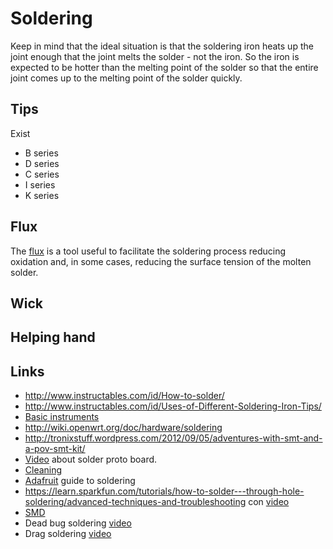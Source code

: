 # Soldering

Keep in mind that the ideal situation is that the soldering iron heats up the joint enough that the
joint melts the solder - not the iron. So the iron is expected to be hotter than the melting point
of the solder so that the entire joint comes up to the melting point of the solder quickly.

## Tips

Exist

 - B series
 - D series
 - C series
 - I series
 - K series

## Flux

The [flux](http://en.wikipedia.org/wiki/Soldering#Flux) is a tool useful to facilitate the soldering
process reducing oxidation and, in some cases, reducing the surface tension of the molten solder.

## Wick

## Helping hand

## Links

 - http://www.instructables.com/id/How-to-solder/
 - http://www.instructables.com/id/Uses-of-Different-Soldering-Iron-Tips/
 - [Basic instruments](https://www.youtube.com/watch?v=Kv7Y8nAOoFE)
 - http://wiki.openwrt.org/doc/hardware/soldering
 - http://tronixstuff.wordpress.com/2012/09/05/adventures-with-smt-and-a-pov-smt-kit/
 - [Video](http://www.youtube.com/watch?feature=player_embedded&v=kROaQZOYNIw) about solder proto board.
 - [Cleaning](http://www.instructables.com/id/Proper-Soldering-Iron-cleaning-%26-maintenance/?ALLSTEPS)
 - [Adafruit](http://learn.adafruit.com/adafruit-guide-excellent-soldering/) guide to soldering
 - https://learn.sparkfun.com/tutorials/how-to-solder---through-hole-soldering/advanced-techniques-and-troubleshooting con [video](https://www.youtube.com/watch?v=t9LOtOBOTb0)
 - [SMD](http://www.enetsystems.com/~lorenzo/smd/)
 - Dead bug soldering [video](https://www.youtube.com/watch?v=q53uPn1mKc0)
 - Drag soldering [video](https://youtu.be/Ee3SsR97EKA)
